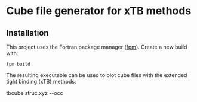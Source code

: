# Cube file generator for xTB methods


## Installation

This project uses the Fortran package manager ([fpm](https://github.com/fortran-lang/fpm)).
Create a new build with:

```
fpm build
```

The resulting executable can be used to plot cube files with the extended tight binding (xTB) methods:

tbcube struc.xyz --occ

